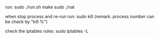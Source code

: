 run:
sudo ./run.sh
make
sudo ./nat

when stop process and re-run
run:
sudo kill <process number>
  (remark: process number can be check by "kill %")

check the iptables rules:
sudo iptables -L